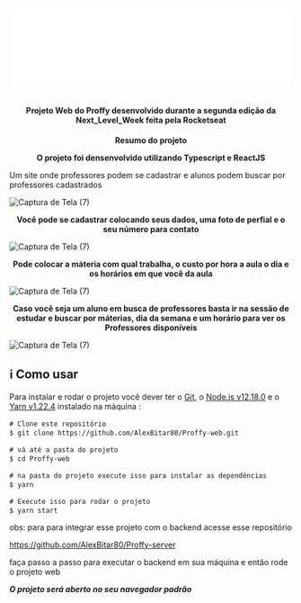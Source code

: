<h1 align="center">
  <img src="src/assets/images/logo.svg" alt="Logo">
</h1>

<h4 align="center">
  Projeto Web do Proffy desenvolvido durante a segunda edição da Next_Level_Week feita pela Rocketseat
</h4>

<p align="center">
  <b>Resumo do projeto</b>
</p>


<p align="center">
  <b>O projeto foi densenvolvido utilizando Typescript e ReactJS</b>
</p>


<p>
  Um site onde professores podem se cadastrar e alunos podem buscar por professores cadastrados
</p>


  ![Captura de Tela (7)](https://user-images.githubusercontent.com/56983783/89813512-30a46680-db18-11ea-9153-49ef2feb2d00.png)


  <p align="center">
    <b>Você pode se cadastrar colocando seus dados, uma foto de perfial e o seu número para contato</b>
  </p>


  ![Captura de Tela (7)](https://user-images.githubusercontent.com/56983783/89814445-84637f80-db19-11ea-9e14-3593d543f1db.png)


   <p align="center">
     <b>Pode colocar a máteria com qual trabalha, o custo por hora a aula o dia e os horários em que você da aula</b>
   </p>


  ![Captura de Tela (7)](https://user-images.githubusercontent.com/56983783/89814468-8d545100-db19-11ea-8d59-026afb0be5d7.png)


   <p align="center">
     <b>Caso você seja um aluno em busca de professores basta ir na sessão de estudar e buscar por máterias, dia da semana e um horário para ver os Professores disponíveis</b>
   </p>


  ![Captura de Tela (7)](https://user-images.githubusercontent.com/56983783/89814498-9a714000-db19-11ea-931d-704d30531bcb.png)



<p align="center">

</p>


## :information_source: Como usar

Para instalar e rodar o projeto você dever ter o [Git](https://git-scm.com), o [Node.js v12.18.0](https://nodejs.org/en/download/) e o [Yarn v1.22.4](https://classic.yarnpkg.com/en/docs/install/) instalado na máquina :

```
# Clone este repositório
$ git clone https://github.com/AlexBitar80/Proffy-web.git
```

```
# vá até a pasta do projeto
$ cd Proffy-web
```

```
# na pasta do projeto execute isso para instalar as dependências
$ yarn
```

```
# Execute isso para rodar o projeto
$ yarn start
```

obs: para para integrar esse projeto com o backend acesse esse repositório

https://github.com/AlexBitar80/Proffy-server

faça passo a passo para executar o backend em sua máquina e então rode o projeto web

***O projeto será aberto no seu navegador padrão***
